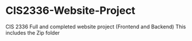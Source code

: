 # CIS2336-Website-Project
CIS 2336 Full and completed website project (Frontend and Backend)
This includes the Zip folder
